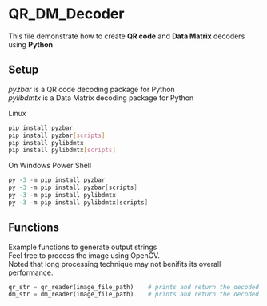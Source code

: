 # QR_DM_Decoder

This file demonstrate how to create **QR code** and **Data Matrix** decoders using **Python**

## Setup

*pyzbar* is a QR code decoding package for Python  
*pylibdmtx* is a Data Matrix decoding package for Python

Linux
```bash
pip install pyzbar
pip install pyzbar[scripts]
pip install pylibdmtx
pip install pylibdmtx[scripts]
```

On Windows Power Shell
```powershell
py -3 -m pip install pyzbar
py -3 -m pip install pyzbar[scripts]
py -3 -m pip install pylibdmtx
py -3 -m pip install pylibdmtx[scripts]
```

## Functions

Example functions to generate output strings  
Feel free to process the image using OpenCV.  
Noted that long processing technique may not benifits its overall performance.

```python
qr_str = qr_reader(image_file_path)    # prints and return the decoded output string from QR code
dm_str = dm_reader(image_file_path)    # prints and return the decoded output string from Data Matrix
```
